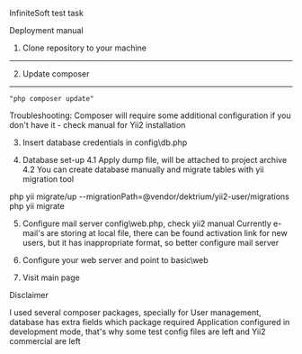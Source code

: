 InfiniteSoft test task

Deployment manual

1. Clone repository to your machine
------------

2. Update composer
------------

~~~
"php composer update"
~~~

Troubleshooting:
Composer will require some additional configuration if you don't have it - check manual for Yii2 installation

3. Insert database credentials in config\db.php

4. Database set-up
4.1 Apply dump file, will be attached to project archive
4.2 You can create database manually and migrate tables with yii migration tool

php yii migrate/up --migrationPath=@vendor/dektrium/yii2-user/migrations
php yii migrate

5. Configure mail server config\web.php, check yii2 manual
Currently e-mail's are storing at local file, there can be found activation link for new users, but it has inappropriate format,
so better configure mail server

6. Configure your web server and point to basic\web

7. Visit main page

Disclaimer

I used several composer packages, specially for User management, database has extra fields which package required
Application configured in development mode, that's why some test config files are left and Yii2 commercial are left
